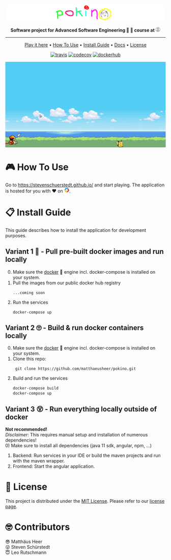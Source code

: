 <div align="center">

<!-- HEADER SECTION -->

<img src="assets/pokino_header.png" width="800px">

**Software project for Advanced Software Engineering :hammer: :construction_worker: course at 
<a href="https://uzh.ch/"><img src="assets/uzh_logo_no_text.png" width="15px"></a>**

---

<!-- LINKS SECTION -->
<p align="center">
  <a href="https://stevenschuerstedt.github.io/">Play it here</a> •
  <a href="#how-to-use">How To Use</a> •
  <a href="#how-to-use">Install Guide</a> •
  <a href="https://github.com/matthaeusheer/pokino/wiki">Docs</a> •
  <a href="#license">License</a>
</p>

<!-- BATCHES SECTION -->
[![travis](https://img.shields.io/travis/matthaeusheer/pokino?style=flat-square)](https://travis-ci.com/github/matthaeusheer/pokino)
[![codecov](https://img.shields.io/codecov/c/github/matthaeusheer/pokino?label=test%20coverage&style=flat-square&token=444585811d48493abd0d6c7efe228d2a)](https://app.codecov.io/gh/matthaeusheer/pokino/)
[![dockerhub](https://img.shields.io/badge/docker%20hub-registry-blue?style=flat-square)](https://hub.docker.com/repository/docker/matthaeusheer/pokino-game)

</div> <!-- centering -->

<p align="center">
  <img width="700" src="assets/game_play.gif">
</p>

# :video_game: How To Use
Go to https://stevenschuerstedt.github.io/ and start playing. The application is hosted for you with :heart: on
<a href="https://cloud.google.com/"><img src="assets/gcp.png" width="16px"></a>.

# :clipboard: Install Guide
This guide describes how to install the application for development purposes.

## Variant 1 :hugs: - Pull pre-built docker images and run locally
0) Make sure the [docker](https://docs.docker.com/) :whale: engine incl. docker-compose is installed on your system.
1) Pull the images from our public docker hub registry
   ```
   ...coming soon
   ```
2) Run the services
   ```
   docker-compose up
   ```

## Variant 2 :roll_eyes: - Build & run docker containers locally
0) Make sure the [docker](https://docs.docker.com/) :whale: engine incl. docker-compose is installed on your system.
1) Clone this repo:  
   ```
    git clone https://github.com/matthaeusheer/pokino.git
   ```
2) Build and run the services  
   ```
   docker-compose build  
   docker-compose up
   ```

## Variant 3 :dizzy_face: - Run everything locally outside of docker
**Not recommended!**  
_Disclaimer_: This requires manual setup and installation of numerous dependencies!  
0) Make sure to install all dependencies (java 11 sdk, angular, npm, ...)
1) Backend: Run services in your IDE or build the maven projects and run with the maven wrapper.
2) Frontend: Start the angular application.

# :cop: License
This project is distributed under the [MIT License](https://en.wikipedia.org/wiki/MIT_License). 
Please refer to our [license page](https://github.com/matthaeusheer/pokino/blob/main/LICENSE).

# :nerd_face: Contributors
:sunglasses: Matthäus Heer  
:stuck_out_tongue_winking_eye: Steven Schürstedt  
:innocent: Leo Rutschmann  